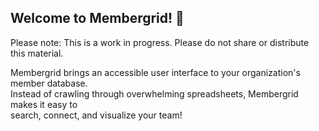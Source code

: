 ## Welcome to Membergrid! 🥳
Please note: This is a work in progress. Please do not share or distribute this material.

Membergrid brings an accessible user interface to your organization's member database.  
Instead of crawling through overwhelming spreadsheets, Membergrid makes it easy to  
search, connect, and visualize your team! 

